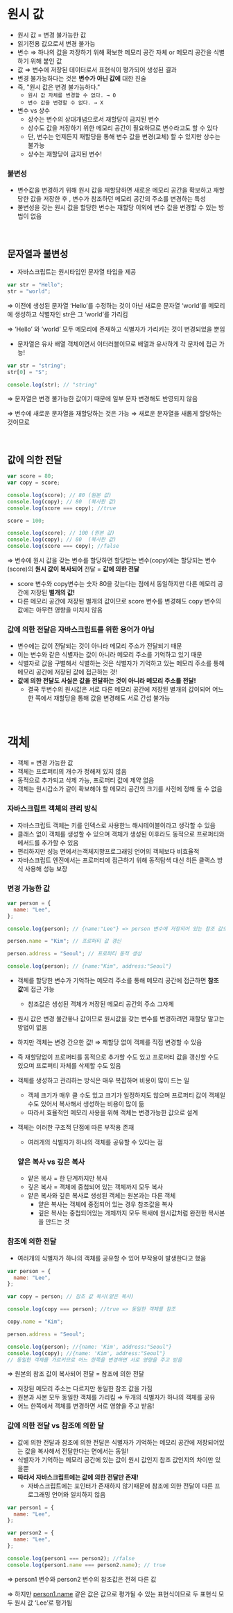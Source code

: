 # 원시 값

- 원시 값 = 변경 불가능한 값
- 읽기전용 값으로서 변경 불가능
- 변수 ⇒ 하나의 값을 저장하기 위해 확보한 메모리 공간 자체 or 메모리 공간을 식별하기 위해 붙인 값
- 값 ⇒ 변수에 저장된 데이터로서 표현식이 평가되어 생성된 결과
- 변경 불가능하다는 것은 **변수가 아닌 값에** 대한 진술
- 즉, "원시 값은 변경 불가능하다."
  - `원시 값 자체를 변경할 수 없다. → O`
  - `변수 값을 변경할 수 없다. → X`
- 변수 vs 상수
  - 상수는 변수의 상대개념으로서 재할당이 금지된 변수
  - 상수도 값을 저장하기 위한 메모리 공간이 필요하므로 변수라고도 할 수 있다
  - 단, 변수는 언제든지 재할당을 통해 변수 값을 변경(교체) 할 수 있지만 상수는 불가능
  - 상수는 재할당이 금지된 변수!

### 불변성

- 변수값을 변경하기 위해 원시 값을 재할당하면 새로운 메모리 공간을 확보하고 재할당한 값을 저장한 후 , 변수가 참조하던 메모리 공간의 주소를 변경하는 특성
- 불변성을 갖는 원시 값을 할당한 변수는 재할당 이외에 변수 값을 변경할 수 있는 방법이 없음

<br>

## 문자열과 불변성

- 자바스크립트는 원시타입인 문자열 타입을 제공

```jsx
var str = "Hello";
str = "world";
```

⇒ 이전에 생성된 문자열 ‘Hello’를 수정하는 것이 아닌 새로운 문자열 ‘world’를 메모리에 생성하고 식별자인 str은 그 ‘world’를 가리킴

⇒ ‘Hello’ 와 ‘world’ 모두 메모리에 존재하고 식별자가 가리키는 것이 변경되었을 뿐임

- 문자열은 유사 배열 객체이면서 이터러블이므로 배열과 유사하게 각 문자에 접근 가능!

```jsx
var str = "string";
str[0] = "S";

console.log(str); // "string"
```

⇒ 문자열은 변경 불가능한 값이기 때문에 일부 문자 변경해도 반영되지 않음

⇒ 변수에 새로운 문자열을 재할당하는 것은 가능 ⇒ 새로운 문자열을 새롭게 할당하는 것이므로

<br>

## 값에 의한 전달

```jsx
var score = 80;
var copy = score;

console.log(score); // 80 (원본 값)
console.log(copy); // 80  (복사한 값)
console.log(score === copy); //true

score = 100;

console.log(score); // 100 (원본 값)
console.log(copy); // 80  (복사한 값)
console.log(score === copy); //false
```

⇒ 변수에 원시 값을 갖는 변수를 할당하면 할당받는 변수(copy)에는 할당되는 변수(score)의 **원시 값이 복사되어** 전달 = **값에 의한 전달**

- score 변수와 copy변수는 숫자 80을 갖는다는 점에서 동일하지만 다른 메모리 공간에 저장된 **별개의 값!**
- 다른 메모리 공간에 저장된 별개의 값이므로 score 변수를 변경해도 copy 변수의 값에는 아무런 영향을 미치지 않음

### 값에 의한 전달은 자바스크립트를 위한 용어가 아님

- 변수에는 값이 전달되는 것이 아니라 메모리 주소가 전달되기 때문
- 이는 변수와 같은 식별자는 값이 아니라 메모리 주소를 기억하고 있기 때문
- 식별자로 값을 구별해서 식별하는 것은 식별자가 기억하고 있는 메모리 주소를 통해 메모리 공간에 저장된 값에 접근하는 것!
- **값에 의한 전달도 사실은 값을 전달하는 것이 아니라 메모리 주소를 전달!**
  - 결국 두변수의 원시값은 서로 다른 메모리 공간에 저장된 별개의 값이되어 어느 한 쪽에서 재할당을 통해 값을 변경해도 서로 간섭 불가능

<br>

# 객체

- 객체 = 변경 가능한 값
- 객체는 프로퍼티의 개수가 정해져 있지 않음
- 동적으로 추가되고 삭제 가능, 프로퍼티 값에 제약 없음
- 객체는 원시갑소가 같이 확보해야 할 메모리 공간의 크기를 사전에 정해 둘 수 없음

### 자바스크립트 객체의 관리 방식

- 자바스크립트 객체는 키를 인덱스로 사용한느 해시테이블이라고 생각할 수 있음
- 클래스 없이 객체를 생성할 수 있으며 객체가 생성된 이후라도 동적으로 프로퍼티와 메서드를 추가할 수 있음
- 편리하지만 성능 면에서는객체지향프로그래밍 언어의 객체보다 비효율적
- 자바스크립트 엔진에서는 프로퍼티에 접근하기 위해 동적탐색 대신 히든 클랙스 방식 사용해 성능 보장

### 변경 가능한 값

```jsx
var person = {
  name: "Lee",
};

console.log(person); // {name:"Lee"} => person 변수에 저장되어 있는 참조 값으로 실제 객체에 접근

person.name = "Kim"; // 프로퍼티 값 갱신

person.address = "Seoul"; // 프로퍼티 동적 생성

console.log(person); // {name:"Kim", address:"Seoul"}
```

- 객체를 할당한 변수가 기억하는 메모리 주소를 통해 메모리 공간에 접근하면 **참조 값**에 접근 가능
  - 참조값은 생성된 객체가 저장된 메모리 공간의 주소 그자체
- 원시 값은 변경 불간읗나 값이므로 원시값을 갖는 변수를 변경하려면 재할당 말고는 방법이 없음
- 하지만 객체는 변경 간으한 값! ⇒ 재할당 없이 객체를 직접 변경할 수 있음
- 즉 재할당없이 프로퍼티를 동적으로 추가할 수도 있고 프로퍼티 값을 갱신할 수도 있으며 프로퍼티 자체를 삭제할 수도 있음

- 객체를 생성하고 관리하는 방식은 매우 복잡하며 비용이 많이 드는 일
  - 객체 크기가 매우 클 수도 있고 크기가 일정하지도 않으며 프로퍼티 값이 객체일 수도 있어서 복사해서 생성하는 비용이 많이 듦
  - 따라서 효율적인 메모리 사용을 위해 객체는 변경가능한 값으로 설계
- 객체는 이러한 구조적 단점에 따른 부작용 존재
  - 여러개의 식별자가 하나의 객체를 공유할 수 있다는 점
  ### 얕은 복사 vs 깊은 복사
  - 얕은 복사 = 한 단계까지만 복사
  - 깊은 복사 = 객체에 중첩되어 있는 객체까지 모두 복사
  - 얕은 복사와 깊은 복사로 생성된 객체는 원본과는 다른 객체
    - 얕은 복사는 객체에 중접되어 있는 경우 참조값을 복사
    - 깊은 복사는 중첩되어있는 개체까지 모두 복새에 원시값처럼 완전한 복사본을 만드는 것

### 참조에 의한 전달

- 여러개의 식별자가 하나의 객체를 공유할 수 있어 부작용이 발생한다고 했음

```jsx
var person = {
  name: "Lee",
};

var copy = person; // 참조 값 복사(얕은 복사)

console.log(copy === person); //true => 동일한 객체를 참조

copy.name = "Kim";

person.address = "Seoul";

console.log(person); //{name: 'Kim', address:"Seoul"}
console.log(copy); //{name: 'Kim', address:"Seoul"}
// 동일한 객체를 가르키므로 어느 한쪽을 변경하면 서로 영향을 주고 받음
```

⇒ 원본의 참조 값이 복사되어 전달 = 참조에 의한 전달

- 저장된 메모리 주소는 다르지만 동일한 참조 값을 가짐
- 원본과 사본 모두 동일한 객체를 가리킴 ⇒ 두개의 식별자가 하나의 객체를 공유
- 어느 한쪽에서 객체를 변경하면 서로 영향을 주고 받음!

### 값에 의한 전달 vs 참조에 의한 달

- 값에 의한 전달과 참조에 의한 전달은 식별자가 기억하는 메모리 공간에 저장되어있는 값을 복사해서 전달한다는 면에서는 동일!
- 식별자가 기억하는 메모리 공간에 있는 값이 원시 값인지 참조 값인지의 차이만 있을뿐
- **따라서 자바스크립트에는 값에 의한 전달만 존재!**
  - 자바스크립트에는 포인터가 존재하지 않기때문에 참조에 의한 전달이 다른 프로그래밍 언어와 일치하지 않음

```jsx
var person1 = {
  name: "Lee",
};

var person2 = {
  name: "Lee",
};

console.log(person1 === person2); //false
console.log(person1.name === person2.name); // true
```

⇒ person1 변수와 person2 변수의 참조값은 전혀 다른 값

⇒ 하지만 [person1.name](http://person1.name) 같은 값은 값으로 평가될 수 있는 표현식이므로 두 표현식 모두 원시 값 ‘Lee’로 평가됨
